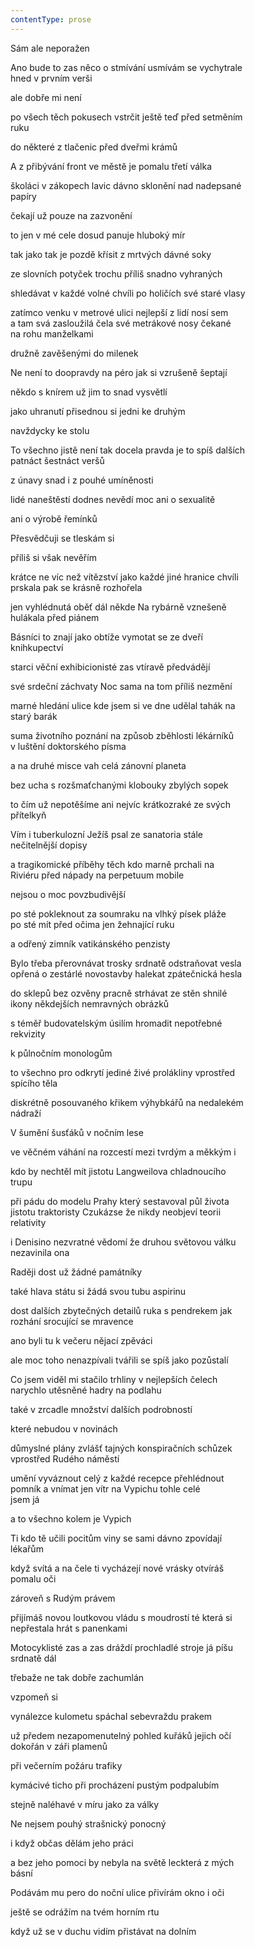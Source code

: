 ```yaml
---
contentType: prose
---
```


Sám ale neporažen

Ano bude to zas něco o stmívání usmívám se vychytrale  
hned v prvním verši

ale dobře mi není

po všech těch pokusech vstrčit ještě teď před setměním  
ruku

do některé z tlačenic před dveřmi krámů

A z přibývání front ve městě je pomalu třetí válka

školáci v zákopech lavic dávno sklonění nad nadepsané  
papíry

čekají už pouze na zazvonění

to jen v mé cele dosud panuje hluboký mír

tak jako tak je pozdě křísit z mrtvých dávné soky

ze slovních potyček trochu příliš snadno vyhraných

shledávat v každé volné chvíli po holičích své staré vlasy

zatímco venku v metrové ulici nejlepší z lidí nosí sem  
a tam svá zasloužilá čela své metrákové nosy čekané  
na rohu manželkami

družně zavěšenými do milenek

Ne není to doopravdy na péro jak si vzrušeně šeptají

někdo s knírem už jim to snad vysvětlí

jako uhranutí přisednou si jedni ke druhým

navždycky ke stolu

To všechno jistě není tak docela pravda je to spíš dalších  
patnáct šestnáct veršů

z únavy snad i z pouhé umíněnosti

lidé naneštěstí dodnes nevědí moc ani o sexualitě

ani o výrobě řemínků

Přesvědčuji se tleskám si

příliš si však nevěřím

krátce ne víc než vítězství jako každé jiné hranice chvíli  
prskala pak se krásně rozhořela

jen vyhlédnutá oběť dál někde Na rybárně vznešeně  
hulákala před piánem

Básníci to znají jako obtíže vymotat se ze dveří  
knihkupectví

starci věční exhibicionisté zas vtíravě předvádějí

své srdeční záchvaty Noc sama na tom příliš nezmění

marné hledání ulice kde jsem si ve dne udělal tahák na  
starý barák

suma životního poznání na způsob zběhlosti lékárníků  
v luštění doktorského písma

a na druhé misce vah celá zánovní planeta

bez ucha s rozšmaťchanými klobouky zbylých sopek

to čím už nepotěšíme ani nejvíc krátkozraké ze svých  
přítelkyň

Vím i tuberkulozní Ježíš psal ze sanatoria stále  
nečitelnější dopisy

a tragikomické příběhy těch kdo marně prchali na  
Riviéru před nápady na perpetuum mobile

nejsou o moc povzbudivější

po sté pokleknout za soumraku na vlhký písek pláže  
po sté mít před očima jen žehnající ruku

a odřený zimník vatikánského penzisty

Bylo třeba přerovnávat trosky srdnatě odstraňovat vesla  
opřená o zestárlé novostavby halekat zpátečnická hesla

do sklepů bez ozvěny pracně strhávat ze stěn shnilé  
ikony někdejších nemravných obrázků

s téměř budovatelským úsilím hromadit nepotřebné  
rekvizity

k půlnočním monologům

to všechno pro odkrytí jediné živé prolákliny vprostřed  
spícího těla

diskrétně posouvaného křikem výhybkářů na nedalekém  
nádraží

V šumění šusťáků v nočním lese

ve věčném váhání na rozcestí mezi tvrdým a měkkým i

kdo by nechtěl mít jistotu Langweilova chladnoucího  
trupu

při pádu do modelu Prahy který sestavoval půl života  
jistotu traktoristy Czukázse že nikdy neobjeví teorii  
relativity

i Denisino nezvratné vědomí že druhou světovou válku  
nezavinila ona

Raději dost už žádné památníky

také hlava státu si žádá svou tubu aspirinu

dost dalších zbytečných detailů ruka s pendrekem jak  
rozhání srocující se mravence

ano byli tu k večeru nějací zpěváci

ale moc toho nenazpívali tvářili se spíš jako pozůstalí

Co jsem viděl mi stačilo trhliny v nejlepších čelech  
narychlo utěsněné hadry na podlahu

také v zrcadle množství dalších podrobností

které nebudou v novinách

důmyslné plány zvlášť tajných konspiračních schůzek  
vprostřed Rudého náměstí

umění vyváznout celý z každé recepce přehlédnout  
pomník a vnímat jen vítr na Vypichu tohle celé  
jsem já

a to všechno kolem je Vypich

Ti kdo tě učili pocitům viny se sami dávno zpovídají  
lékařům

když svítá a na čele ti vycházejí nové vrásky otvíráš  
pomalu oči

zároveň s Rudým právem

přijímáš novou loutkovou vládu s moudrostí té která si  
nepřestala hrát s panenkami

Motocyklisté zas a zas dráždí prochladlé stroje já píšu  
srdnatě dál

třebaže ne tak dobře zachumlán

vzpomeň si

vynálezce kulometu spáchal sebevraždu prakem

už předem nezapomenutelný pohled kuřáků jejich očí  
dokořán v záři plamenů

při večerním požáru trafiky

kymácivé ticho při procházení pustým podpalubím

stejně naléhavé v míru jako za války

Ne nejsem pouhý strašnický ponocný

i když občas dělám jeho práci

a bez jeho pomoci by nebyla na světě leckterá z mých  
básní

Podávám mu pero do noční ulice přivírám okno i oči

ještě se odrážím na tvém horním rtu

když už se v duchu vidím přistávat na dolním

